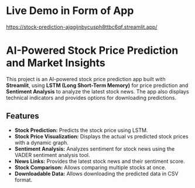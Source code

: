 # Live Demo in Form of App
https://stock-prediction-ajqgijnbycusph8ttbc6qf.streamlit.app/

# AI-Powered Stock Price Prediction and Market Insights

This project is an AI-powered stock price prediction app built with **Streamlit**, using **LSTM (Long Short-Term Memory)** for price prediction and **Sentiment Analysis** to analyze the latest stock news. The app also displays technical indicators and provides options for downloading predictions.

## Features

- **Stock Prediction:** Predicts the stock price using LSTM.
- **Stock Price Visualization:** Displays the actual vs predicted stock prices with a dynamic graph.
- **Sentiment Analysis:** Analyzes sentiment for stock news using the VADER sentiment analysis tool.
- **News Links:** Provides the latest stock news and their sentiment score.
- **Stock Comparison:** Allows comparing multiple stocks at once.
- **Downloadable Data:** Allows downloading the predicted data in CSV format.
